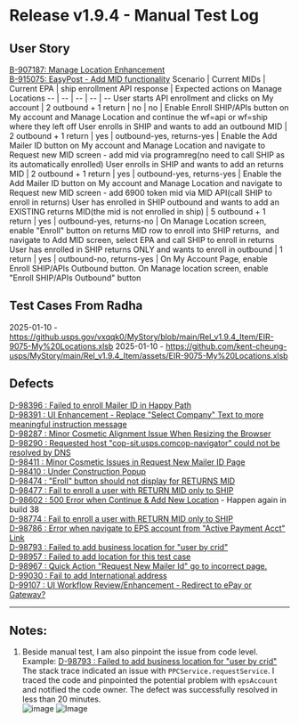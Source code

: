# Release v1.9.4 - Manual Test Log
## User Story
[B-907187: Manage Location Enhancement](https://versionone.usps.gov/v1/story.mvc/Summary?oidToken=Story%3A8592052)<br>
[B-915075: EasyPost - Add MID functionality](https://versionone.usps.gov/v1/story.mvc/Summary?oidToken=Story%3A8654572)
Scenario | Current MIDs | Current EPA | ship enrollment API response | Expected actions on Manage Locations
-- | -- | -- | -- | -- 
User starts API enrollment and clicks on My account | 2 outbound + 1 return | no | no | Enable Enroll SHIP/APIs button on My account and Manage Location and continue the wf=api or wf=ship where they left off
User enrolls in SHIP and wants to add an outbound MID | 2 outbound + 1 return | yes | outbound-yes, returns-yes | Enable the Add Mailer ID button on My account and Manage Location and navigate to Request new MID screen - add mid via programreg(no need to call SHIP as its automatically enrolled)
User enrolls in SHIP and wants to add an returns MID | 2 outbound + 1 return | yes | outbound-yes, returns-yes | Enable the Add Mailer ID button on My account and Manage Location and navigate to Request new MID screen - add 6900 token mid via MID API(call SHIP to enroll in returns)
User has enrolled in SHIP outbound and wants to add an EXISTING returns MID(the mid is not enrolled in ship) | 5 outbound + 1 return | yes | outbound-yes, returns-no | On Manage Location screen, enable "Enroll" button on returns MID row to enroll into SHIP returns,  and navigate to Add MID screen, select EPA and call SHIP to enroll in returns
User has enrolled in SHIP returns ONLY and wants to enroll in outbound | 1 return | yes | outbound-no, returns-yes | On My Account Page, enable Enroll SHIP/APIs Outbound button. On Manage location screen, enable "Enroll SHIP/APIs Outbound" button


## Test Cases From Radha
2025-01-10 - https://github.usps.gov/vxqqk0/MyStory/blob/main/Rel_v1.9.4_Item/EIR-9075-My%20Locations.xlsb
2025-01-10 - https://github.com/kent-cheung-usps/MyStory/main/Rel_v1.9.4_Item/assets/EIR-9075-My%20Locations.xlsb

## Defects
[D-98396 : Failed to enroll Mailer ID in Happy Path](https://versionone.usps.gov/v1/defect.mvc/Summary?oidToken=Defect%3A8747273)<br>
[D-98391 : UI Enhancement - Replace "Select Company" Text to more meaningful instruction message](https://versionone.usps.gov/v1/defect.mvc/Summary?oidToken=Defect%3A8746951)<br>
[D-98287 : Minor Cosmetic Alignment Issue When Resizing the Browser](https://versionone.usps.gov/v1/defect.mvc/Summary?oidToken=Defect%3A8742698)<br>
[D-98290 : Requested host "cop-sit.usps.comcop-navigator" could not be resolved by DNS](https://versionone.usps.gov/v1/defect.mvc/Summary?oidToken=Defect%3A8742775)<br>
[D-98411 : Minor Cosmetic Issues in Request New Mailer ID Page](https://versionone.usps.gov/v1/defect.mvc/Summary?oidToken=Defect%3A8747522)<br>
[D-98410 : Under Construction Popup](https://versionone.usps.gov/v1/defect.mvc/Summary?oidToken=Defect%3A8747518)<br>
[D-98474 : "Eroll" button should not display for RETURNS MID](https://versionone.usps.gov/v1/defect.mvc/Summary?oidToken=Defect%3A8751029)<br>
[D-98477 : Fail to enroll a user with RETURN MID only to SHIP](https://versionone.usps.gov/v1/defect.mvc/Summary?oidToken=Defect%3A8751220)<br>
[D-98602 : 500 Error when Continue & Add New Location](https://versionone.usps.gov/v1/defect.mvc/Summary?oidToken=Defect%3A8759656) - Happen again in build 38<br>
[D-98774 : Fail to enroll a user with RETURN MID only to SHIP](https://versionone.usps.gov/v1/defect.mvc/Summary?oidToken=Defect%3A8771864)<br>
[D-98786 : Error when navigate to EPS account from "Active Payment Acct" Link](https://versionone.usps.gov/v1/defect.mvc/Summary?oidToken=Defect%3A8773640)<br>
[D-98793 : Failed to add business location for "user by crid"](https://versionone.usps.gov/v1/defect.mvc/Summary?oidToken=Defect%3A8774346)<br>
[D-98957 : Failed to add location for this test case](https://versionone.usps.gov/v1/defect.mvc/Summary?oidToken=Defect%3A8781421)<br>
[D-98967 : Quick Action "Request New Mailer Id" go to incorrect page.](https://versionone.usps.gov/v1/defect.mvc/Summary?oidToken=Defect%3A8781679)<br>
[D-99030 : Fail to add International address](https://versionone.usps.gov/v1/defect.mvc/Summary?oidToken=Defect%3A8784146)<br>
[D-99107 : UI Workflow Review/Enhancement - Redirect to ePay or Gateway?](https://versionone.usps.gov/v1/defect.mvc/Summary?oidToken=Defect%3A8788084)

-----------------
## Notes:
1. Beside manual test, I am also pinpoint the issue from code level. Example: [D-98793 : Failed to add business location for "user by crid"](https://versionone.usps.gov/v1/defect.mvc/Summary?oidToken=Defect%3A8774346)<br>
The stack trace indicated an issue with `PPCService.requestService`. I traced the code and pinpointed the potential problem with `epsAccount` and notified the code owner. The defect was successfully resolved in less than 20 minutes.<br>
![image](https://github.com/user-attachments/assets/5558f94a-55d3-4d75-a207-f1a8325106d0)
![Image](https://github.com/kent-cheung-usps/MyStory/main/Rel_v1.9.4_Item/assets/2d34d3a3-41ae-4b32-9068-b64c6d98f343.png)
